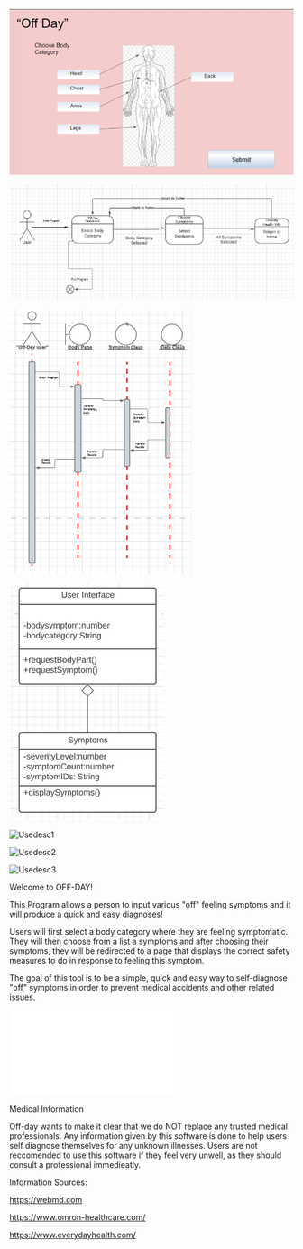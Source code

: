 ![This is an image](./docs/UI.PNG)

![This is an image](./docs/statech.PNG)

![This is an image](./docs/sequencedia.PNG)


![This is an image](./docs/designclass.PNG)


![Usedesc1](Usedesc1./docs/.PNG)

![Usedesc2](Usedesc2./docs/.PNG)

![Usedesc3](Usedesc3./docs/.PNG)



Welcome to OFF-DAY!


This Program allows a person to input various "off" feeling symptoms and it will produce a quick and easy diagnoses!

Users will first select a body category where they are feeling symptomatic. They will then choose from a list a symptoms and after choosing their symptoms, they will be redirected to a page that displays the correct safety measures to do in response to feeling this symptom.

The goal of this tool is to be a simple, quick and easy way to self-diagnose "off" symptoms in order to prevent medical accidents and other related issues. 

![Link to OpenSource Instructions](./OpensourceInfo.md)



Medical Information


Off-day wants to make it clear that we do NOT replace any trusted medical professionals. Any information given by this software is done to help users self diagnose themselves for any unknown illnesses. Users are not reccomended to use this software if they feel very unwell, as they should consult a professional immedieatly.

Information Sources:

https://webmd.com

https://www.omron-healthcare.com/

https://www.everydayhealth.com/

